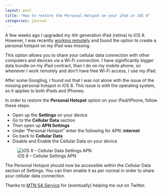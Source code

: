 ```yaml
---
layout: post
title: "How to restore the Personal Hotspot on your iPad in iOS 8"
categories: journal
---
```


A few weeks ago I upgraded my 4th generation iPad (retina) to iOS 8. However, I was recently [working remotely](/journal/working-remotely-can-work) and found the option to create a personal hotspot on my iPad was missing.

This option allows you to share your cellular data connection with other computers and devices via a Wi-Fi connection. I
have significantly bigger data bundle on my iPad contract, than I do on my mobile phone, so whenever I work remotely and
don’t have free Wi-Fi access, I use my iPad.

After some Googling, I found out that I was not alone with the issue of the missing personal hotspot in iOS 8. This issue
is with the operating system, so it applies to both iPads and iPhones.

In order to restore the **Personal Hotspot** option on your iPad/iPhone, follow these steps:

* Open up the **Settings** on your device
* Go to the **Cellular Data** section
* Then open up **APN Settings**
* Under “Personal Hotspot” enter the following for APN: **internet**
* Go back to **Cellular Data**
* Disable and Enable the Cellular Data on your device

<figure>
    <img srcset="/assets/images/journal/ipad-settings-cellular-data-apn-887-500.png 887w,
                 /assets/images/journal/ipad-settings-cellular-data-apn-444-250.png 444w"
        sizes="100vw"
        src="/assets/images/journal/ipad-settings-cellular-data-apn-887-500.png"
        alt="iOS 8 – Cellular Data Settings APN">
    <figcaption>iOS 8 – Cellular Settings APN</figcaption>
</figure>

The Personal Hotspot should now be accessible within the Cellular Data section of Settings. You can then enable it as per
normal in order to share your cellular data connection.

Thanks to [MTN SA Service](https://twitter.com/MTNzaService) for (eventually) helping me out on Twitter.
